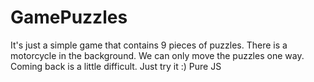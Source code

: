 # GamePuzzles
It's just a simple game that contains 9 pieces of puzzles. There is a motorcycle in the background.
We can only move the puzzles one way. Coming back is a little difficult. Just try it :)
Pure JS
